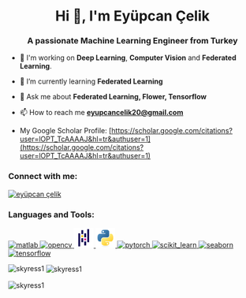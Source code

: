<h1 align="center">Hi 👋, I'm Eyüpcan Çelik</h1>
<h3 align="center">A passionate Machine Learning Engineer from Turkey</h3>

- 🔭 I'm working on **Deep Learning**, **Computer Vision** and **Federated Learning**.

- 🌱 I’m currently learning **Federated Learning**

- 💬 Ask me about **Federated Learning, Flower, Tensorflow**

- 📫 How to reach me **eyupcancelik20@gmail.com**

- My Google Scholar Profile: [https://scholar.google.com/citations?user=lOPT_TcAAAAJ&hl=tr&authuser=1](https://scholar.google.com/citations?user=lOPT_TcAAAAJ&hl=tr&authuser=1)

<h3 align="left">Connect with me:</h3>
<p align="left">
<a href="https://www.linkedin.com/in/eyupcancelik/" target="blank"><img align="center" src="https://raw.githubusercontent.com/rahuldkjain/github-profile-readme-generator/master/src/images/icons/Social/linked-in-alt.svg" alt="eyüpcan çeli̇k" height="30" width="40" /></a>
</p>

<h3 align="left">Languages and Tools:</h3>
<p align="left"> <a href="https://www.mathworks.com/" target="_blank" rel="noreferrer"> <img src="https://upload.wikimedia.org/wikipedia/commons/2/21/Matlab_Logo.png" alt="matlab" width="40" height="40"/> </a> <a href="https://opencv.org/" target="_blank" rel="noreferrer"> <img src="https://www.vectorlogo.zone/logos/opencv/opencv-icon.svg" alt="opencv" width="40" height="40"/> </a> <a href="https://pandas.pydata.org/" target="_blank" rel="noreferrer"> <img src="https://raw.githubusercontent.com/devicons/devicon/2ae2a900d2f041da66e950e4d48052658d850630/icons/pandas/pandas-original.svg" alt="pandas" width="40" height="40"/> </a> <a href="https://www.python.org" target="_blank" rel="noreferrer"> <img src="https://raw.githubusercontent.com/devicons/devicon/master/icons/python/python-original.svg" alt="python" width="40" height="40"/> </a> <a href="https://pytorch.org/" target="_blank" rel="noreferrer"> <img src="https://www.vectorlogo.zone/logos/pytorch/pytorch-icon.svg" alt="pytorch" width="40" height="40"/> </a> <a href="https://scikit-learn.org/" target="_blank" rel="noreferrer"> <img src="https://upload.wikimedia.org/wikipedia/commons/0/05/Scikit_learn_logo_small.svg" alt="scikit_learn" width="40" height="40"/> </a> <a href="https://seaborn.pydata.org/" target="_blank" rel="noreferrer"> <img src="https://seaborn.pydata.org/_images/logo-mark-lightbg.svg" alt="seaborn" width="40" height="40"/> </a> <a href="https://www.tensorflow.org" target="_blank" rel="noreferrer"> <img src="https://www.vectorlogo.zone/logos/tensorflow/tensorflow-icon.svg" alt="tensorflow" width="40" height="40"/> </a> </p>

<p><img align="left" src="https://github-readme-stats.vercel.app/api/top-langs?username=skyress1&show_icons=true&locale=en&layout=compact" alt="skyress1" /></p>

<p>&nbsp;<img align="center" src="https://github-readme-stats.vercel.app/api?username=skyress1&show_icons=true&locale=en" alt="skyress1" /></p>

<p><img align="center" src="https://github-readme-streak-stats.herokuapp.com/?user=skyress1&" alt="skyress1" /></p>
